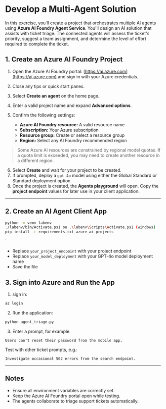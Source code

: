 # Develop a Multi-Agent Solution

In this exercise, you'll create a project that orchestrates multiple AI agents using **Azure AI Foundry Agent Service**. You'll design an AI solution that assists with ticket triage. The connected agents will assess the ticket's priority, suggest a team assignment, and determine the level of effort required to complete the ticket.


## 1. Create an Azure AI Foundry Project

1. Open the Azure AI Foundry portal: [https://ai.azure.com](https://ai.azure.com) and sign in with your Azure credentials.
2. Close any tips or quick start panes.
3. Select **Create an agent** on the home page.
4. Enter a valid project name and expand **Advanced options**.
5. Confirm the following settings:

   * **Azure AI Foundry resource:** A valid resource name
   * **Subscription:** Your Azure subscription
   * **Resource group:** Create or select a resource group
   * **Region:** Select any AI Foundry recommended region

> Some Azure AI resources are constrained by regional model quotas. If a quota limit is exceeded, you may need to create another resource in a different region.

6. Select **Create** and wait for your project to be created.
7. If prompted, deploy a `gpt-4o` model using either the Global Standard or Standard deployment option.
8. Once the project is created, the **Agents playground** will open.
   Copy the **project endpoint** values for later use in your client application.

---

## 2. Create an AI Agent Client App


```bash
python -m venv labenv
./labenv/bin/Activate.ps1 ou .\labenv\Scripts\Activate.ps1 (windows)
pip install -r requirements.txt azure-ai-projects
```
`

* Replace `your_project_endpoint` with your project endpoint
* Replace `your_model_deployment` with your GPT-4o model deployment name
* Save the file


## 3. Sign into Azure and Run the App

1. sign in:

```bash
az login
```

2. Run the application:

```bash
python agent_triage.py
```

3. Enter a prompt, for example:

```
Users can't reset their password from the mobile app.
```

Test with other ticket prompts, e.g.:

```
Investigate occasional 502 errors from the search endpoint.
```

---

## Notes

* Ensure all environment variables are correctly set.
* Keep the Azure AI Foundry portal open while testing.
* The agents collaborate to triage support tickets automatically.
